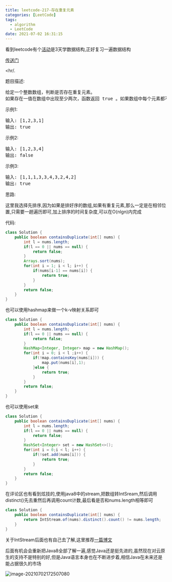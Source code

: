 ```yaml
---
title: leetcode-217-存在重复元素
categories: [LeetCode]
tags:
  - algorithm
  - LeetCode
date: 2021-07-02 16:31:15
---
```


看到leetcode有个[活动](https://leetcode-cn.com/study-plan/data-structures/?progress=kzlb5)是3天学数据结构,正好复习一遍数据结构

[传送门](https://leetcode-cn.com/problems/contains-duplicate/)

<hr/.

题目描述:

<pre>
给定一个整数数组，判断是否存在重复元素。
如果存在一值在数组中出现至少两次，函数返回 true 。如果数组中每个元素都不相同，则返回 false 。
</pre>

示例1:

<pre>
输入: [1,2,3,1]
输出: true
</pre>



示例2:

<pre>
输入: [1,2,3,4]
输出: false
</pre>

示例3:

<pre>
输入: [1,1,1,3,3,4,3,2,4,2]
输出: true
</pre>

思路:

这里我选择先排序,因为如果是排好序的数组,如果有重复元素,那么一定是在相邻位置,只需要一趟遍历即可,加上排序的时间复杂度,可以在O(nlgn)内完成

代码:

```java
class Solution {
    public boolean containsDuplicate(int[] nums) {
        int l = nums.length;
        if(l == 0 || nums == null) {
            return false;
        }
        Arrays.sort(nums);
        for(int i = 1; i < l; i++) {
            if(nums[i-1] == nums[i]) {
                return true;
            }
        }
        return false;
    }
}
```

也可以使用hashmap来做一个k-v映射关系即可

```java
class Solution {
	public boolean containsDuplicate(int[] nums) {
        int l = nums.length;
        if(l == 0 || nums == null) {
            return false;
        }
        HashMap<Integer, Integer> map = new HashMap();
        for(int i = 0; i < l ;i++) {
            if(!map.containsKey(nums[i])) {
                map.put(nums[i],1);
            }else {
                return true;
            }
        }
        return false;
    }
}
```

也可以使用set来

```java
class Solution {
    public boolean containsDuplicate(int[] nums) {
        int l = nums.length;
        if(l == 0 || nums == null) {
            return false;
        }
        HashSet<Integer> set = new HashSet<>();
        for(int i = 0;i < l; i++) {
            if(!set.add(nums[i])) {
                return true;
            }
        }
        return false;
    }
}
```

在评论区也有看到炫技的,使用java8中的stream,把数组转IntSream,然后调用distinct()先去重然后再调用count计数,最后看是否和nums.length相等即可

```java
class Solution {
    public boolean containsDuplicate(int[] nums) {
        return IntStream.of(nums).distinct().count() != nums.length;
    }
}
```

关于IntStream后面也有自己去了解,这里推荐[一篇博文](https://www.jianshu.com/p/461429a5edc9)

后面有机会会重新把Java8全部了解一遍,感觉Java还是挺先进的,虽然现在对云原生的支持不是特别的好,但是Java语言本身也在不断进步着,相信Java在未来还是能占据很久的市场

![image-20210702172507080](https://gitee.com/cao_ziqiang/img/raw/master/20210702172507.png)

